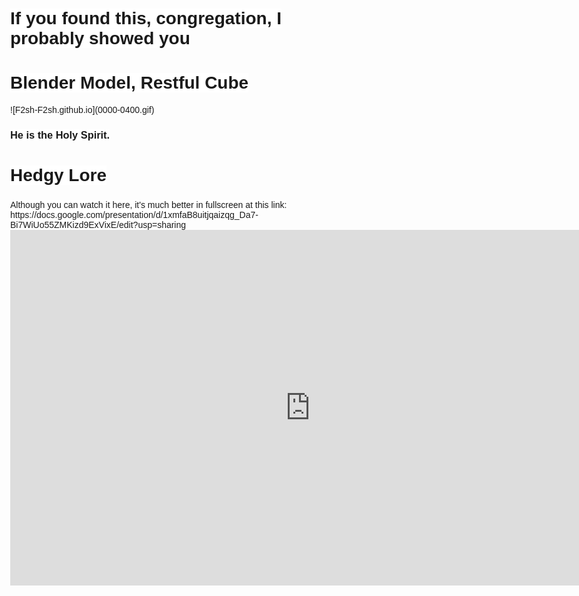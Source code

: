 <h1><span style="background-color: white;">If you found this, congregation, I probably showed you</span></h1>

<h1><span style="background-color: white;">Blender Model, Restful Cube</span></h1>
![F2sh-F2sh.github.io](0000-0400.gif)
<h3><span style="background-color: white;">He is the Holy Spirit.</span></h3>

<h1><span style="background-color: white;">Hedgy Lore</span></h1>
<h3></h3><span style="background-color: white;">Although you can watch it here, it's much better in fullscreen at this link: https://docs.google.com/presentation/d/1xmfaB8uitjqaizqg_Da7-Bi7WiUo55ZMKizd9ExVixE/edit?usp=sharing</span></h3>
<div style="width: 100%; height: 500px;">
  <iframe src="https://docs.google.com/presentation/d/e/2PACX-1vQfvQ3gxWR2er2-Oc4E1vSGHHC9htc4C4mqv3OQZbJFIILeoyK8N1IsWemwjJwEGKY2fsskquh_T1fz/embed?start=true&loop=false&delayms=15000" frameborder="0" width="960" height="569" allowfullscreen="true" mozallowfullscreen="true" webkitallowfullscreen="true"></iframe>
</div>

  <style>
    body {
      background-image: url('Screenshot 2024-11-05 135107.png');
      background-size: cover;
      background-position: center;
      background-attachment: fixed;
      height: 100vh;
      margin: 0;
      font-family: Arial, sans-serif;
    }
  </style>
